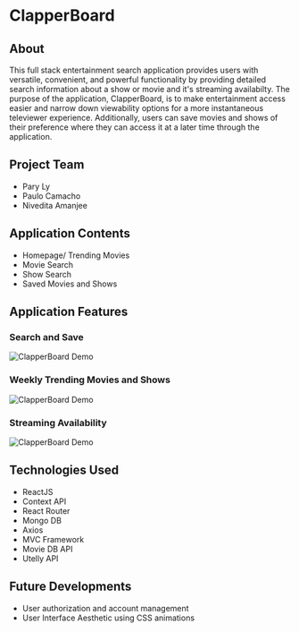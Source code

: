 # ClapperBoard


## About 
This full stack entertainment search application provides users with versatile, convenient, and powerful functionality by providing detailed search information about a show or movie and it's streaming availabilty. The purpose of the application, ClapperBoard, is to make entertainment access easier and narrow down viewability options for a more instantaneous televiewer experience. Additionally, users can save movies and shows of their preference where they can access it at a later time through the application.

## Project Team 
* Pary Ly 
* Paulo Camacho 
* Nivedita Amanjee

## Application Contents
* Homepage/ Trending Movies 
* Movie Search
* Show Search
* Saved Movies and Shows


## Application Features 

### Search and Save 
![ClapperBoard Demo](demo/ClapperBoard-Search-Demo.gif)

### Weekly Trending Movies and Shows 
![ClapperBoard Demo](demo/ClapperBoard-Save-Demo.gif)

### Streaming Availability
![ClapperBoard Demo](demo/ClapperBoard-Streaming-Demo.gif)

## Technologies Used 
* ReactJS
* Context API
* React Router
* Mongo DB 
* Axios
* MVC Framework
* Movie DB API
* Utelly API

## Future Developments 
* User authorization and account management
* User Interface Aesthetic using CSS animations

